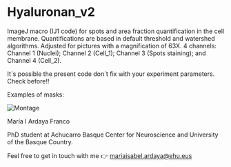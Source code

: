 # Hyaluronan_v2
ImageJ macro (IJ1 code) for spots and area fraction quantification in the cell membrane. 
Quantifications are based in default threshold and watershed algorithms. 
Adjusted for pictures with a magnification of 63X. 
4 channels: Channel 1 (Nuclei); Channel 2 (Cell_1); Channel 3 (Spots staining); and Channel 4 (Cell_2).

It´s possible the present code don´t fix with your experiment parameters. Check before!!

Examples of masks:

![Montage](https://user-images.githubusercontent.com/88147228/127508438-f98ff49e-8892-495d-8f9e-d88c7b8db99f.gif)

María I Ardaya Franco

PhD student at Achucarro Basque Center for Neuroscience and University of the Basque Country. 

Feel free to get in touch with me 👉 mariaisabel.ardaya@ehu.eus
